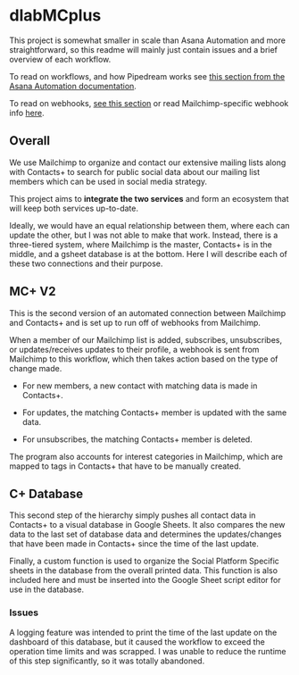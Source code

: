 # dlabMCplus
This project is somewhat smaller in scale than Asana Automation and more straightforward, so this readme will mainly just contain issues and a brief overview of each workflow.

To read on workflows, and how Pipedream works see [this section from the Asana Automation documentation](https://github.com/tchirth/DesignLabAsanaAutomation#pipedream).

To read on webhooks, [see this section](https://github.com/tchirth/DesignLabAsanaAutomation#webhooks) or read Mailchimp-specific webhook info [here](https://mailchimp.com/developer/marketing/guides/sync-audience-data-webhooks/).


## Overall
We use Mailchimp to organize and contact our extensive mailing lists along with Contacts+ to search for public social data about our mailing list members which can be used in social media strategy.

This project aims to **integrate the two services** and form an ecosystem that will keep both services up-to-date.

Ideally, we would have an equal relationship between them, where each can update the other, but I was not able to make that work. Instead, there is a three-tiered system, where Mailchimp is the master, Contacts+ is in the middle, and a gsheet database is at the bottom. Here I will describe each of these two connections and their purpose.


## MC+ V2
This is the second version of an automated connection between Mailchimp and Contacts+ and is set up to run off of webhooks from Mailchimp.

When a member of our Mailchimp list is added, subscribes, unsubscribes, or updates/receives updates to their profile, a webhook is sent from Mailchimp to this workflow, which then takes action based on the type of change made.

- For new members, a new contact with matching data is made in Contacts+.

- For updates, the matching Contacts+ member is updated with the same data.

- For unsubscribes, the matching Contacts+ member is deleted.

The program also accounts for interest categories in Mailchimp, which are mapped to tags in Contacts+ that have to be manually created.


## C+ Database
This second step of the hierarchy simply pushes all contact data in Contacts+ to a visual database in Google Sheets. It also compares the new data to the last set of database data and determines the updates/changes that have been made in Contacts+ since the time of the last update. 

Finally, a custom function is used to organize the Social Platform Specific sheets in the database from the overall printed data. This function is also included here and must be inserted into the Google Sheet script editor for use in the database.


### Issues
A logging feature was intended to print the time of the last update on the dashboard of this database, but it caused the workflow to exceed the operation time limits and was scrapped. I was unable to reduce the runtime of this step significantly, so it was totally abandoned.
